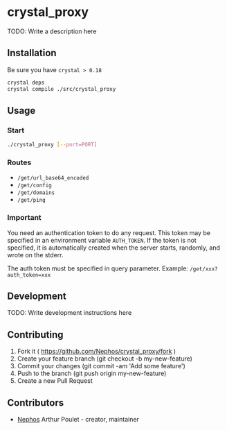 # crystal_proxy

TODO: Write a description here

## Installation

Be sure you have ``crystal > 0.18``

```sh
crystal deps
crystal compile ./src/crystal_proxy
```

## Usage

### Start
```sh
./crystal_proxy [--port=PORT]
```


### Routes
- ``/get/url_base64_encoded``
- ``/get/config``
- ``/get/domains``
- ``/get/ping``

### Important
You need an authentication token to do any request.
This token may be specified in an environment variable ``AUTH_TOKEN``.
If the token is not specified, it is automatically created when the server
starts, randomly, and wrote on the stderr.

The auth token must be specified in query parameter.
Example: ``/get/xxx?auth_token=xxx``

## Development

TODO: Write development instructions here

## Contributing

1. Fork it ( https://github.com/Nephos/crystal_proxy/fork )
2. Create your feature branch (git checkout -b my-new-feature)
3. Commit your changes (git commit -am 'Add some feature')
4. Push to the branch (git push origin my-new-feature)
5. Create a new Pull Request

## Contributors

- [Nephos](https://github.com/Nephos) Arthur Poulet - creator, maintainer
